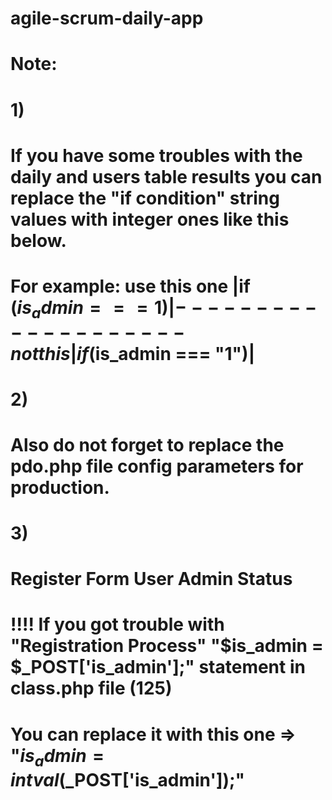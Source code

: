 # agile-scrum-daily-app

# Note: 

# 1)
# If you have some troubles with the daily and users table results you can replace the "if condition" string values with integer ones like this below.
# For example: use this one |if ($is_admin === 1)| -------------------- not this |if ($is_admin === "1")|

# 2)
# Also do not forget to replace the pdo.php file config parameters for production.

# 3)
# Register Form User Admin Status 
# !!!! If you got trouble with "Registration Process" "$is_admin = $_POST['is_admin'];" statement in class.php file (125)
# You can replace it with this one  => "$is_admin = intval($_POST['is_admin']);" 
